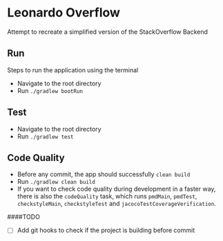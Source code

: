 # Leonardo Overflow
Attempt to recreate a simplified version of the StackOverflow Backend


## Run

Steps to run the application using the terminal

- Navigate to the root directory 
- Run `./gradlew bootRun` 

## Test

- Navigate to the root directory
- Run `./gradlew test` 

## Code Quality

- Before any commit, the app should successfully `clean build`
- Run `./gradlew clean build` 
- If you want to check code quality during development in a faster way, there is 
also the `codeQuality` task, which runs `pmdMain`, `pmdTest`, `checkstyleMain`, 
`checkstyleTest` and `jacocoTestCoverageVerification`.


####TODO

 - [ ] Add git hooks to check if the project is building before commit 
